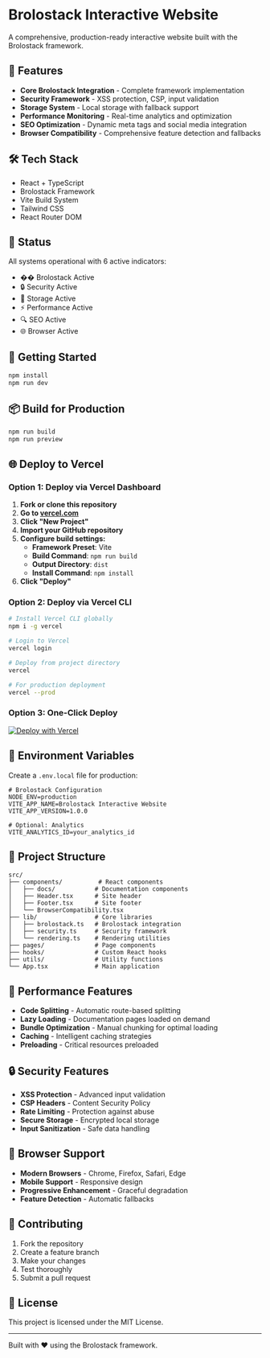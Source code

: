 # Brolostack Interactive Website

A comprehensive, production-ready interactive website built with the Brolostack framework.

## 🚀 Features

- **Core Brolostack Integration** - Complete framework implementation
- **Security Framework** - XSS protection, CSP, input validation
- **Storage System** - Local storage with fallback support
- **Performance Monitoring** - Real-time analytics and optimization
- **SEO Optimization** - Dynamic meta tags and social media integration
- **Browser Compatibility** - Comprehensive feature detection and fallbacks

## 🛠️ Tech Stack

- React + TypeScript
- Brolostack Framework
- Vite Build System
- Tailwind CSS
- React Router DOM

## 🎯 Status

All systems operational with 6 active indicators:
- �� Brolostack Active
- 🔒 Security Active  
- 💾 Storage Active
- ⚡ Performance Active
- 🔍 SEO Active
- 🌐 Browser Active

## 🚀 Getting Started

```bash
npm install
npm run dev
```

## 📦 Build for Production

```bash
npm run build
npm run preview
```

## 🌐 Deploy to Vercel

### Option 1: Deploy via Vercel Dashboard

1. **Fork or clone this repository**
2. **Go to [vercel.com](https://vercel.com)**
3. **Click "New Project"**
4. **Import your GitHub repository**
5. **Configure build settings:**
   - **Framework Preset**: Vite
   - **Build Command**: `npm run build`
   - **Output Directory**: `dist`
   - **Install Command**: `npm install`
6. **Click "Deploy"**

### Option 2: Deploy via Vercel CLI

```bash
# Install Vercel CLI globally
npm i -g vercel

# Login to Vercel
vercel login

# Deploy from project directory
vercel

# For production deployment
vercel --prod
```

### Option 3: One-Click Deploy

[![Deploy with Vercel](https://vercel.com/button)](https://vercel.com/new/clone?repository-url=https://github.com/BeunecCloud/Brolostack-Site.git)

## 🔧 Environment Variables

Create a `.env.local` file for production:

```env
# Brolostack Configuration
NODE_ENV=production
VITE_APP_NAME=Brolostack Interactive Website
VITE_APP_VERSION=1.0.0

# Optional: Analytics
VITE_ANALYTICS_ID=your_analytics_id
```

## 📁 Project Structure

```
src/
├── components/          # React components
│   ├── docs/           # Documentation components
│   ├── Header.tsx      # Site header
│   ├── Footer.tsx      # Site footer
│   └── BrowserCompatibility.tsx
├── lib/                # Core libraries
│   ├── brolostack.ts   # Brolostack integration
│   ├── security.ts     # Security framework
│   └── rendering.ts    # Rendering utilities
├── pages/              # Page components
├── hooks/              # Custom React hooks
├── utils/              # Utility functions
└── App.tsx             # Main application
```

## 🚀 Performance Features

- **Code Splitting** - Automatic route-based splitting
- **Lazy Loading** - Documentation pages loaded on demand
- **Bundle Optimization** - Manual chunking for optimal loading
- **Caching** - Intelligent caching strategies
- **Preloading** - Critical resources preloaded

## 🔒 Security Features

- **XSS Protection** - Advanced input validation
- **CSP Headers** - Content Security Policy
- **Rate Limiting** - Protection against abuse
- **Secure Storage** - Encrypted local storage
- **Input Sanitization** - Safe data handling

## 📱 Browser Support

- **Modern Browsers** - Chrome, Firefox, Safari, Edge
- **Mobile Support** - Responsive design
- **Progressive Enhancement** - Graceful degradation
- **Feature Detection** - Automatic fallbacks

## 🤝 Contributing

1. Fork the repository
2. Create a feature branch
3. Make your changes
4. Test thoroughly
5. Submit a pull request

## 📄 License

This project is licensed under the MIT License.

---

Built with ❤️ using the Brolostack framework.
